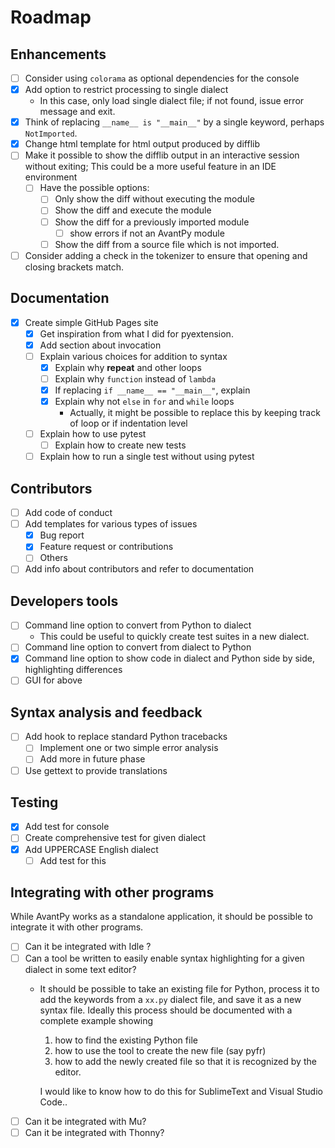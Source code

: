 # Roadmap

## Enhancements

- [ ] Consider using `colorama` as optional dependencies for the console
- [x] Add option to restrict processing to single dialect
  - In this case, only load single dialect file; if not found, issue error message and exit.
- [x] Think of replacing `__name__ is "__main__"` by a single keyword, perhaps `NotImported`.
- [x] Change html template for html output produced by difflib
- [ ] Make it possible to show the difflib output in an interactive session without exiting;
  This could be a more useful feature in an IDE environment
   - [ ] Have the possible options:
     - [ ] Only show the diff without executing the module
     - [ ] Show the diff and execute the module
     - [ ] Show the diff for a previously imported module
        - [ ] show errors if not an AvantPy module
     - [ ] Show the diff from a source file which is not imported.
- [ ] Consider adding a check in the tokenizer to ensure that opening and closing brackets match.

## Documentation

- [x] Create simple GitHub Pages site
  - [x] Get inspiration from what I did for pyextension.
  - [x] Add section about invocation
  - [ ] Explain various choices for addition to syntax
    - [x] Explain why **repeat** and other loops
    - [ ] Explain why `function` instead of `lambda`
    - [x] If replacing `if __name__ == "__main__"`, explain
    - [x] Explain why not `else` in `for` and `while` loops
      - Actually, it might be possible to replace this by keeping track of loop or if indentation level
  - [ ] Explain how to use pytest
    - [ ] Explain how to create new tests
  - [ ] Explain how to run a single test without using pytest

## Contributors

- [ ] Add code of conduct
- [ ] Add templates for various types of issues
  - [x] Bug report
  - [x] Feature request or contributions
  - [ ] Others
- [ ] Add info about contributors and refer to documentation

## Developers tools

- [ ] Command line option to convert from Python to dialect
  - This could be useful to quickly create test suites in a new dialect.
- [ ] Command line option to convert from dialect to Python
- [x] Command line option to show code in dialect and Python side by side, highlighting differences
- [ ] GUI for above

## Syntax analysis and feedback

- [ ] Add hook to replace standard Python tracebacks
  - [ ] Implement one or two simple error analysis
  - [ ] Add more in future phase
- [ ] Use gettext to provide translations

## Testing

- [x] Add test for console
- [ ] Create comprehensive test for given dialect
- [x] Add UPPERCASE English dialect
  - [ ] Add test for this

## Integrating with other programs

While AvantPy works as a standalone application, it should be possible
to integrate it with other programs.  

- [ ] Can it be integrated with Idle ?
- [ ] Can a tool be written to easily enable syntax highlighting for a given dialect in some text editor?
  - It should be possible to take an existing file for Python, process it to add the keywords from a `xx.py` dialect file, and save it as a new syntax file. Ideally this process should be documented with a complete example showing
      1. how to find the existing Python file
      2. how to use the tool to create the new file (say pyfr)
      3. how to add the newly created file so that it is recognized by the editor.

    I would like to know how to do this for SublimeText and Visual Studio Code..
- [ ] Can it be integrated with Mu?
- [ ] Can it be integrated with Thonny?